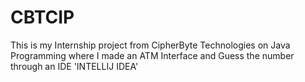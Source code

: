 # CBTCIP
This is my Internship project from CipherByte Technologies on Java Programming where I made an ATM Interface and Guess the number through an IDE  'INTELLIJ IDEA'
